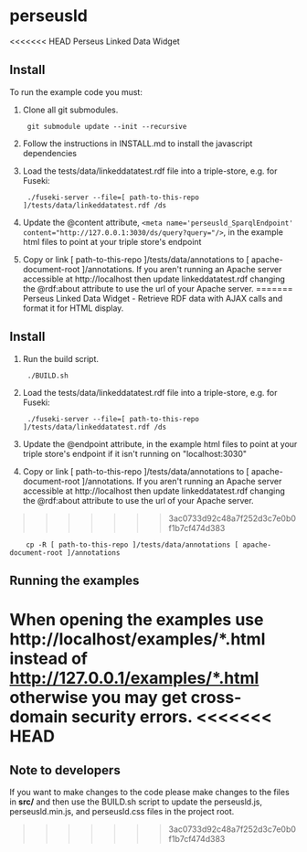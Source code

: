 perseusld
================

<<<<<<< HEAD
Perseus Linked Data Widget

## Install
To run the example code you must:

1. Clone all git submodules.

        git submodule update --init --recursive

2. Follow the instructions in INSTALL.md to install the javascript dependencies

3. Load the tests/data/linkeddatatest.rdf file into a triple-store, e.g. for Fuseki:

        ./fuseki-server --file=[ path-to-this-repo ]/tests/data/linkeddatatest.rdf /ds


4. Update the @content attribute, `<meta name='perseusld_SparqlEndpoint' content="http://127.0.0.1:3030/ds/query?query="/>`, in the example html files to point at your triple store's endpoint 

5. Copy or link [ path-to-this-repo ]/tests/data/annotations to [ apache-document-root ]/annotations. If you aren't running an Apache server accessible at http://localhost then update linkeddatatest.rdf changing the @rdf:about attribute to use the url of your Apache server.
=======
Perseus Linked Data Widget - Retrieve RDF data with AJAX calls and format it for HTML display.

## Install

1. Run the build script.

        ./BUILD.sh

2. Load the tests/data/linkeddatatest.rdf file into a triple-store, e.g. for Fuseki:

        ./fuseki-server --file=[ path-to-this-repo ]/tests/data/linkeddatatest.rdf /ds

3. Update the @endpoint attribute, in the example html files to point at your triple store's endpoint if it isn't running on "localhost:3030"

4. Copy or link [ path-to-this-repo ]/tests/data/annotations to [ apache-document-root ]/annotations. If you aren't running an Apache server accessible at http://localhost then update linkeddatatest.rdf changing the @rdf:about attribute to use the url of your Apache server.
>>>>>>> 3ac0733d92c48a7f252d3c7e0b0f1b7cf474d383

        cp -R [ path-to-this-repo ]/tests/data/annotations [ apache-document-root ]/annotations

## Running the examples
When opening the examples use http://localhost/examples/*.html instead of http://127.0.0.1/examples/*.html otherwise you may get cross-domain security errors.
<<<<<<< HEAD
=======

## Note to developers
If you want to make changes to the code please make changes to the files in **src/** and then use the BUILD.sh script to update the perseusld.js, perseusld.min.js, and perseusld.css files in the project root.
>>>>>>> 3ac0733d92c48a7f252d3c7e0b0f1b7cf474d383
